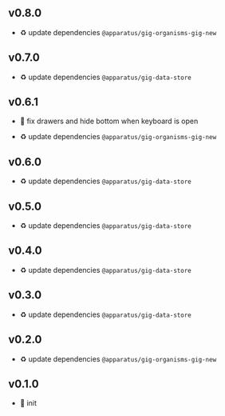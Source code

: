 ## v0.8.0

* ♻️ update dependencies `@apparatus/gig-organisms-gig-new`

## v0.7.0

* ♻️ update dependencies `@apparatus/gig-data-store`

## v0.6.1

* 🐞 fix drawers and hide bottom when keyboard is open

* ♻️ update dependencies `@apparatus/gig-organisms-gig-new`

## v0.6.0

* ♻️ update dependencies `@apparatus/gig-data-store`

## v0.5.0

* ♻️ update dependencies `@apparatus/gig-data-store`

## v0.4.0

* ♻️ update dependencies `@apparatus/gig-data-store`

## v0.3.0

* ♻️ update dependencies `@apparatus/gig-data-store`

## v0.2.0

* ♻️ update dependencies `@apparatus/gig-organisms-gig-new`

## v0.1.0

* 🐣 init
